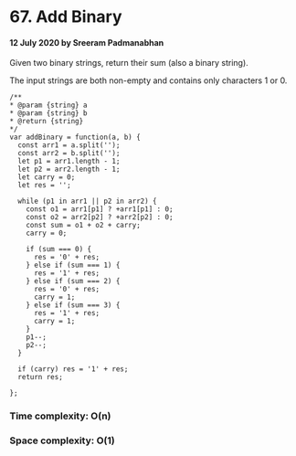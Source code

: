 # 67. Add Binary

#### 12 July 2020 by Sreeram Padmanabhan

Given two binary strings, return their sum (also a binary string).

The input strings are both non-empty and contains only characters 1 or 0.

    /**
    * @param {string} a
    * @param {string} b
    * @return {string}
    */
    var addBinary = function(a, b) {
      const arr1 = a.split('');
      const arr2 = b.split('');
      let p1 = arr1.length - 1;
      let p2 = arr2.length - 1;
      let carry = 0;
      let res = '';

      while (p1 in arr1 || p2 in arr2) {
        const o1 = arr1[p1] ? +arr1[p1] : 0;
        const o2 = arr2[p2] ? +arr2[p2] : 0;
        const sum = o1 + o2 + carry;
        carry = 0;

        if (sum === 0) {
          res = '0' + res;
        } else if (sum === 1) {
          res = '1' + res;
        } else if (sum === 2) {
          res = '0' + res;
          carry = 1;
        } else if (sum === 3) {
          res = '1' + res;
          carry = 1;
        }
        p1--;
        p2--;
      }

      if (carry) res = '1' + res;
      return res;

    };

### Time complexity: O(n)
### Space complexity: O(1)
